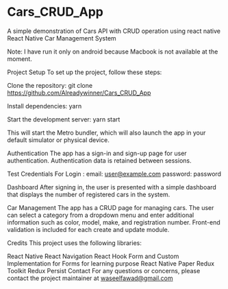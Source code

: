 # Cars_CRUD_App
A simple demonstration of Cars API with CRUD operation using react native
React Native Car Management System

Note: I have run it only on android because Macbook is not available at the moment.

Project Setup
To set up the project, follow these steps:

Clone the repository:
git clone https://github.com/Alreadywinner/Cars_CRUD_App

Install dependencies:
yarn

Start the development server:
yarn start

This will start the Metro bundler, which will also launch the app in your default simulator or physical device.

Authentication
The app has a sign-in and sign-up page for user authentication. Authentication data is retained between sessions.

Test Credentials For Login : 
email: user@example.com
password: password

Dashboard
After signing in, the user is presented with a simple dashboard that displays the number of registered cars in the system.

Car Management
The app has a CRUD page for managing cars. The user can select a category from a dropdown menu and enter additional information such as color, model, make, and registration number. Front-end validation is included for each create and update module.

Credits
This project uses the following libraries:

React Native
React Navigation
React Hook Form and Custom Implementation for Forms for learning purpose
React Native Paper
Redux Toolkit
Redux Persist
Contact
For any questions or concerns, please contact the project maintainer at waseelfawad@gmail.com
